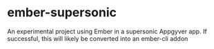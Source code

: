 # ember-supersonic
An experimental project using Ember in a supersonic Appgyver app. If successful, this will likely be converted into an ember-cli addon

